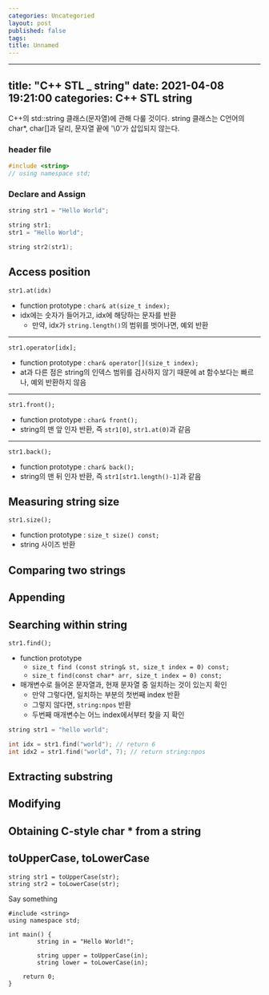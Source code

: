 ```yaml
---
categories: Uncategoried
layout: post
published: false
tags: 
title: Unnamed
---
```

---
title: "C++ STL _ string"
date: 2021-04-08 19:21:00
categories: C++ STL string
---
C++의 std::string 클래스(문자열)에 관해 다룰 것이다.
string 클래스는 C언어의 char\*, char[]과 달리,
문자열 끝에 '\0'가 삽입되지 않는다.

### header file

```cpp
#include <string>
// using namespace std;
```

### Declare and Assign

```cpp
string str1 = "Hello World";

string str1;
str1 = "Hello World";

string str2(str1);
```

## Access position

    str1.at(idx)

* function prototype : `char& at(size_t index);`
* idx에는 숫자가 들어가고, idx에 해당하는 문자를 반환
    * 만약, idx가 `string.length()`의 범위를 벗어나면, 예외 반환

------------

    str1.operator[idx];

* function prototype : `char& operator[](size_t index);`
* at과 다른 점은 string의 인덱스 범위를 검사하지 않기 때문에 at 함수보다는 빠르나, 예외 반환하지 않음

------------

    str1.front();

* function prototype : `char& front();`
* string의 맨 앞 인자 반환, 즉 `str1[0]`, `str1.at(0)`과 같음

------------

    str1.back();

* function prototype : `char& back();`
* string의 맨 뒤 인자 반환, 즉 `str1[str1.length()-1]`과 같음


## Measuring string size

    str1.size();

* function prototype : `size_t size() const;`
* string 사이즈 반환

## Comparing two strings


## Appending

## Searching within string

	str1.find();

* function prototype
	* `size_t find (const string& st, size_t index = 0) const;`
	* `size_t find(const char* arr, size_t index = 0) const;`
* 매개변수로 들어온 문자열과, 현재 문자열 중 일치하는 것이 있는지 확인
	* 만약 그렇다면, 일치하는 부분의 첫번째 index 반환
	* 그렇지 않다면, `string:npos` 반환
	* 두번째 매개변수는 어느 index에서부터 찾을 지 확인

```cpp
string str1 = "hello world";

int idx = str1.find("world"); // return 6
int idx2 = str1.find("world", 7); // return string:npos
```

## Extracting substring

## Modifying

## Obtaining C-style char * from a string

## toUpperCase, toLowerCase
    string str1 = toUpperCase(str);
    string str2 = toLowerCase(str);

Say something

    #include <string>
    using namespace std;

    int main() {
            string in = "Hello World!";

            string upper = toUpperCase(in);
            string lower = toLowerCase(in);

        return 0;
    }
